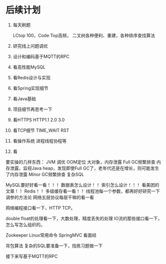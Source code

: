 # 后续计划

1. 每天刷题

   LCtop 100，Code Top高频， 二叉树各种便利、重建，各种排序查找算法

2. 研究线上问题调优

3. 设计和编码基于MQTT的RPC

4. 看高性能MySQL

5. 看Redis设计与实现

6. 看Spring实现细节

7. 看Java基础

8. 项目细节再思考一下

9. 看HTTPS HTTP1.1 2.0 3.0 

10. 看TCP细节 TIME_WAIT  RST

11. 看操作系统  进程线程协程等

12. 看





要实操的几样东西：
JVM 调优 
OOM定位 大对象，内存泄露
Full GC频繁排查 内存泄露，监视Java heap，发现即使Full GC了，老年代还是在增长，则可能发生了内存泄露
Minor GC频繁排查 
复杂SQL

MySQL要好好看一看！！！ 数据表怎么设计！！ 索引怎么设计！！！ 看美团的文章！！
Redis！！ 多级缓存看一看！！ 
线程池每一个参数，都再好好研究一下调参的方法论
网络五层协议每层干嘛的看一看

网络编程接口看一下，HTTP TCP。  

double float的处理看一下，大数处理，精度丢失的处理
IO流的那些接口看一下，怎么写怎么组织的。

Zookeeper
Linux常用命令
SpringMVC
看面经

背包算法
复杂的SQL要准备一下，找练习题做一下

接下来写基于MQTT的RPC



